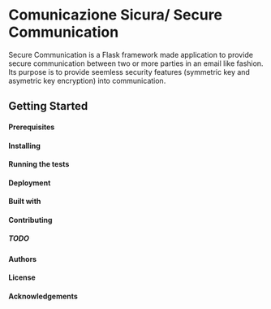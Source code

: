 # Comunicazione Sicura/ Secure Communication

Secure Communication is a Flask framework made application to provide secure communication between two or more parties in an email like fashion. Its purpose is to provide seemless security features (symmetric key and asymetric key encryption) into communication.

## Getting Started

#### Prerequisites

#### Installing

#### Running the tests

#### Deployment

#### Built with

#### Contributing

##### TODO

#### Authors

#### License

#### Acknowledgements

